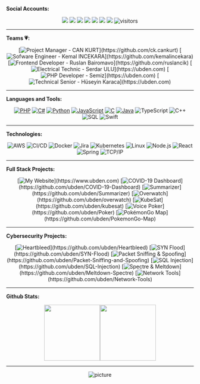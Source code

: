 **Social Accounts:**
<p align="center">

  <div align="center">
 
[![](https://img.shields.io/badge/LinkedIn-Ubden-blue?logo=Linkedin&logoColor=blue&labelColor=black)](https://www.linkedin.com/company/ubden)
[![](https://img.shields.io/badge/Gmail-info@ubden.com-red?logo=Gmail&logoColor=Red&labelColor=black)](mailto:info@ubden.com)
[![](https://img.shields.io/badge/Telegram-ubden-blue?logo=Telegram&labelColor=black)](https://t.me/ubden)
[![](https://img.shields.io/badge/Instagram-ubden-pink?logo=Instagram&labelColor=black)](https://instagram.com/ubden)
[![](https://img.shields.io/badge/Facebook-ubden-darkblue?logo=Facebook&labelColor=black)](https://Facebook.com/ubden)
[![](https://img.shields.io/badge/Twitter-ubden-aqua?logo=Facebook&labelColor=black)](https://twitter.com/ubden)
[![](https://img.shields.io/badge/HackerRank-ubden-brightgreen?logo=HackerRank&logoColor=Green&labelColor=black)](https://www.hackerrank.com/ubden)
![visitors](https://visitor-badge.laobi.icu/badge?page_id=ubden.ubden)

 </div>
  </p>
  
 ---
 **Teams 💗:**

<p align="center">

  <div align="center">
  
[![Project Manager - CAN KURT ](https://img.shields.io/badge/-🤵%20Project%20Manager-400?)](https://github.com/ck.cankurt)
[![Sofware Engineer - Kemal INCEKARA ](https://img.shields.io/badge/-🤵%20Sofware%20Engineer-002?)](https://github.com/kemalincekara)
[![Frontend Developer - Ruslan Bairomavo ](https://img.shields.io/badge/-🤵%20Frontend%20Developer-004?)](https://github.com/ruslancik)
[![Electrical Technic - Serdar ULU ](https://img.shields.io/badge/-🤵%20Electrical%20Technic-119?)](https://ubden.com)
[![PHP Developer - Semiz ](https://img.shields.io/badge/-🤵%20PHP%20Developer-217?)](https://ubden.com)
[![Technical Senior - Hüseyin Karaca ](https://img.shields.io/badge/-🤵%20Technical%20Senior-316?)](https://ubden.com)

  </div>
  </p>
  
 ---
 
**Languages and Tools:**

<p align="center">

  <div align="center">

[![PHP](https://img.shields.io/badge/-PHP-000?&logo=php)](https://github.com/ubden?tab=repositories&q=&type=&language=python)
[![C#](https://img.shields.io/badge/-CCharp-000?&logo=c#)](https://github.com/ubden?tab=repositories&q=&type=&language=python)
[![Python](https://img.shields.io/badge/-Python-000?&logo=python)](https://github.com/ubden?tab=repositories&q=&type=&language=python)
[![JavaScript](https://img.shields.io/badge/-JavaScript-000?&logo=JavaScript&logoColor=ddc508)](https://github.com/ubden?tab=repositories&q=&type=&language=javascript)
[![C](https://img.shields.io/badge/-C-000?&logo=C)](https://github.com/ubden?tab=repositories&q=&type=&language=c)
[![Java](https://img.shields.io/badge/-Java-000?&logo=Java&logoColor=007396)](https://github.com/ubden?tab=repositories&q=&type=&language=java)
![TypeScript](https://img.shields.io/badge/-TypeScript-000?&logo=TypeScript&logoColor=007ACC)
![C++](https://img.shields.io/badge/-C++-000?&logo=c%2b%2b&logoColor=00599C)
![SQL](https://img.shields.io/badge/-SQL-000?&logo=MySQL&logoColor=4479A1)
![Swift](https://img.shields.io/badge/-Swift-000?&logo=Swift)

  </div>
  </p>
  
 ---
 
**Technologies:**

<p align="center">
   <div align="center">
  
![AWS](https://img.shields.io/badge/-AWS-000?&logo=Amazon-AWS&logoColor=FF9900)
![CI/CD](https://img.shields.io/badge/-CI%2FCD-000?&logo=CircleCI&logoColor=888)
![Docker](https://img.shields.io/badge/-Docker-000?&logo=Docker)
![Jira](https://img.shields.io/badge/-Jira-000?&logo=Jira-Software&logoColor=0052CC)
![Kubernetes](https://img.shields.io/badge/-Kubernetes-000?&logo=Kubernetes)
![Linux](https://img.shields.io/badge/-Linux-000?&logo=Linux&logoColor=FCC624)
![Node.js](https://img.shields.io/badge/-Node.js-000?&logo=node.js)
![React](https://img.shields.io/badge/-React-000?&logo=React)
![Spring](https://img.shields.io/badge/-Spring-000?&logo=Spring)
![TCP/IP](https://img.shields.io/badge/-TCP%2FIP-000?&logo=Cisco)

  </div>
</p>

 ---
**Full Stack Projects:**

<p align="center">
   <div align="center">
  
[![My Website](https://img.shields.io/badge/-🧬%20Our%20Website-000?)](https://www.ubden.com)
[![COVID-19 Dashboard](https://img.shields.io/badge/-🦠%20COVID‑19%20Dashboard-000?)](https://github.com/ubden/COVID-19-Dashboard)
[![Summarizer](https://img.shields.io/badge/-📝%20Summarizer-000?)](https://github.com/ubden/Summarizer)
[![Overwatch](https://img.shields.io/badge/-🔬%20Overwatch-000?)](https://github.com/ubden/overwatch)
[![KubeSat](https://img.shields.io/badge/-🛰%20KubeSat-000?)](https://github.com/ubden/kubesat)
[![Voice Poker](https://img.shields.io/badge/-🔊%20Voice%20Poker-000?)](https://github.com/ubden/Poker)
[![PokémonGo Map](https://img.shields.io/badge/-🗺%20PokémonGo%20Map-000?)](https://github.com/ubden/PokemonGo-Map)

  </div>
</p>

 ---
 
**Cybersecurity Projects:**

<p align="center">
   <div align="center">
  
[![Heartbleed](https://img.shields.io/badge/-🩸%20Heartbleed-000?)](https://github.com/ubden/Heartbleed)
[![SYN Flood](https://img.shields.io/badge/-🌊%20SYN%20Flood-000?)](https://github.com/ubden/SYN-Flood)
[![Packet Sniffing & Spoofing](https://img.shields.io/badge/-🗂%20Packet%20Sniffing%20%26%20Spoofing-000?)](https://github.com/ubden/Packet-Sniffing-and-Spoofing)
[![SQL Injection](https://img.shields.io/badge/-💉%20SQL%20Injection-000?)](https://github.com/ubden/SQL-Injection)
[![Spectre & Meltdown](https://img.shields.io/badge/-🛡%20Spectre%20%26%20Meltdown-000?)](https://github.com/ubden/Meltdown-Spectre)
[![Network Tools](https://img.shields.io/badge/-🌐%20Network%20Tools-000?)](https://github.com/ubden/Network-Tools)
  </div>
</p>

 ---
 
**Github Stats:**

<p align="center">
   <div align="center">
  
<a href="https://www.ubden.com/"><img height="150px" src="https://github-readme-stats.vercel.app/api?username=ubden&hide_title=true&hide_border=true&show_icons=true&include_all_commits=true&count_private=true&line_height=21&text_color=000&icon_color=000&bg_color=0,ea6161,ffc64d,fffc4d,52fa5a&theme=graywhite" /><!-- wi*quL3fcV --><img height="150px" src="https://github-readme-stats.vercel.app/api/top-langs/?username=ubden&hide=html&hide_title=true&hide_border=true&layout=compact&langs_count=7&exclude_repo=comp426,Redventures-Movie-Quotes&text_color=000&icon_color=fff&bg_color=0,52fa5a,4dfcff,c64dff&theme=graywhite" /></a>

  </div>
</p>

 ---
<p align="center">
   <div align="center">
     
![picture](https://raw.githubusercontent.com/saadeghi/saadeghi/master/dino.gif)
</details>

  </div>
</p>

